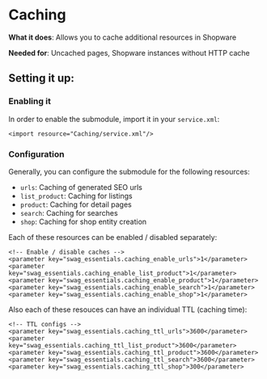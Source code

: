 # Caching
**What it does**: Allows you to cache additional resources in Shopware

**Needed for**: Uncached pages, Shopware instances without HTTP cache

## Setting it up:
### Enabling it
In order to enable the submodule, import it in your `service.xml`:

`<import resource="Caching/service.xml"/>`

### Configuration
Generally, you can configure the submodule for the following resources:
	
 * `urls`: Caching of generated SEO urls
 * `list_product`: Caching for listings
 * `product`: Caching for detail pages
 * `search`: Caching for searches
 * `shop`: Caching for shop entity creation
 
 Each of these resources can be enabled / disabled separately:

```
<!-- Enable / disable caches -->
<parameter key="swag_essentials.caching_enable_urls">1</parameter>
<parameter key="swag_essentials.caching_enable_list_product">1</parameter>
<parameter key="swag_essentials.caching_enable_product">1</parameter>
<parameter key="swag_essentials.caching_enable_search">1</parameter>
<parameter key="swag_essentials.caching_enable_shop">1</parameter>
```

Also each of these resouces can have an individual TTL (caching time):

```
<!-- TTL configs -->
<parameter key="swag_essentials.caching_ttl_urls">3600</parameter>
<parameter key="swag_essentials.caching_ttl_list_product">3600</parameter>
<parameter key="swag_essentials.caching_ttl_product">3600</parameter>
<parameter key="swag_essentials.caching_ttl_search">3600</parameter>
<parameter key="swag_essentials.caching_ttl_shop">300</parameter>
```
